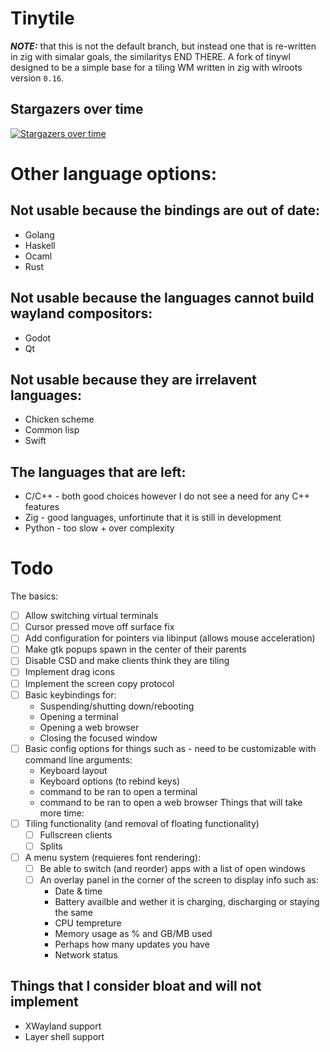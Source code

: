 # Tinytile
***NOTE:*** that this is not the default branch, but instead one that is re-written in zig with simalar goals, the similaritys END THERE.
A fork of tinywl designed to be a simple base for a tiling WM written in zig with wlroots version `0.16`.

## Stargazers over time
[![Stargazers over time](https://starchart.cc/godalming123/tinytile.svg)](https://starchart.cc/godalming123/tinytile)

# Other language options:
## Not usable because the bindings are out of date:
 - Golang
 - Haskell
 - Ocaml
 - Rust
## Not usable because the languages cannot build wayland compositors:
 - Godot
 - Qt
## Not usable because they are irrelavent languages:
 - Chicken scheme
 - Common lisp
 - Swift
## The languages that are left:
 - C/C++ - both good choices however I do not see a need for any C++ features
 - Zig - good languages, unfortinute that it is still in development
 - Python - too slow + over complexity

# Todo
The basics:
 - [ ] Allow switching virtual terminals
 - [ ] Cursor pressed move off surface fix
 - [ ] Add configuration for pointers via libinput (allows mouse acceleration)
 - [ ] Make gtk popups spawn in the center of their parents
 - [ ] Disable CSD and make clients think they are tiling
 - [ ] Implement drag icons
 - [ ] Implement the screen copy protocol
 - [ ] Basic keybindings for:
    - Suspending/shutting down/rebooting
    - Opening a terminal
    - Opening a web browser
    - Closing the focused window
 - [ ] Basic config options for things such as - need to be customizable with command line arguments:
    - Keyboard layout
    - Keyboard options (to rebind keys)
    - command to be ran to open a terminal
    - command to be ran to open a web browser
Things that will take more time:
 - [ ] Tiling functionality (and removal of floating functionality)
    - [ ] Fullscreen clients
    - [ ] Splits
 - [ ] A menu system (requieres font rendering):
    - [ ] Be able to switch (and reorder) apps with a list of open windows
    - [ ] An overlay panel in the corner of the screen to display info such as:
       - Date & time
       - Battery availble and wether it is charging, discharging or staying the same
       - CPU tempreture
       - Memory usage as % and GB/MB used
       - Perhaps how many updates you have
       - Network status

## Things that I consider bloat and will not implement
 - XWayland support
 - Layer shell support
